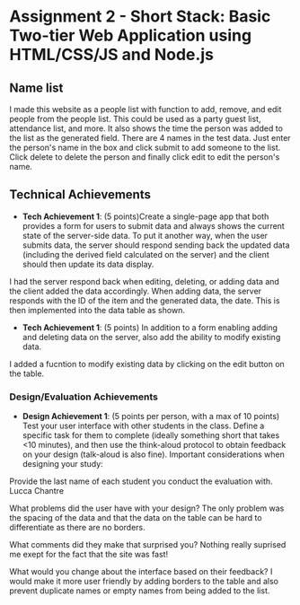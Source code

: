 Assignment 2 - Short Stack: Basic Two-tier Web Application using HTML/CSS/JS and Node.js  
===

## Name list
I made this website as a people list with function to add, remove, and edit people from the people list. This could be used as a party guest list, attendance list, and more. It also shows the time the person was added to the list as the generated field. There are 4 names in the test data. Just enter the person's name in the box and click submit to add someone to the list. Click delete to delete the person and finally click edit to edit the person's name. 

## Technical Achievements
- **Tech Achievement 1**: (5 points)Create a single-page app that both provides a form for users to submit data and always shows the current state of the server-side data. To put it another way, when the user submits data, the server should respond sending back the updated data (including the derived field calculated on the server) and the client should then update its data display.

I had the server respond back when editing, deleting, or adding data and the client added the data accordingly. When adding data, the server responds with the ID of the item and the generated data, the date. This is then implemented into the data table as shown. 

- **Tech Achievement 1**: (5 points) In addition to a form enabling adding and deleting data on the server, also add the ability to modify existing data.

I added a fucntion to modify existing data by clicking on the edit button on the table. 

### Design/Evaluation Achievements
- **Design Achievement 1**:  (5 points per person, with a max of 10 points) Test your user interface with other students in the class. Define a specific task for them to complete (ideally something short that takes <10 minutes), and then use the think-aloud protocol to obtain feedback on your design (talk-aloud is also fine). Important considerations when designing your study:

Provide the last name of each student you conduct the evaluation with. 
Lucca Chantre 

What problems did the user have with your design?
The only problem was the spacing of the data and that the data on the table can be hard to differentiate as there are no borders. 

What comments did they make that surprised you?
Nothing really suprised me exept for the fact that the site was fast!

What would you change about the interface based on their feedback?
I would make it more user friendly by adding borders to the table and also prevent duplicate names or empty names from being added to the list. 


